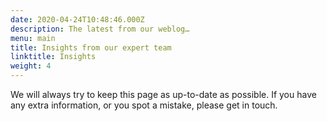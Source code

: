 ```yaml
---
date: 2020-04-24T10:48:46.000Z
description: The latest from our weblog…
menu: main
title: Insights from our expert team
linktitle: Insights
weight: 4
---
```


We will always try to keep this page as up-to-date as possible. If you have any extra information, or you spot a mistake, please get in touch.
